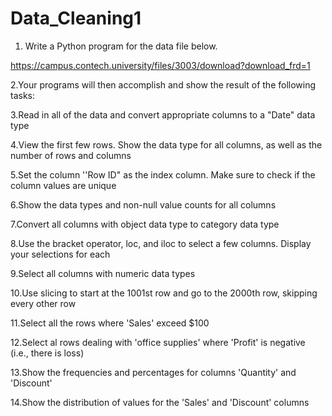 # Data_Cleaning1
1. Write a Python program for the data file below.

https://campus.contech.university/files/3003/download?download_frd=1

 

2.Your programs will then accomplish and show the result of the following tasks:

3.Read in all of the data and convert appropriate columns to a "Date" data type

4.View the first few rows. Show the data type for all columns, as well as the number of rows and columns

5.Set the column ''Row ID" as the index column. Make sure to check if the column values are unique

6.Show the data types and non-null value counts for all columns

7.Convert all columns with object data type to category data type

8.Use the bracket operator, loc, and iloc to select a few columns. Display your selections for each

9.Select all columns with numeric data types

10.Use slicing to start at the 1001st row and go to the 2000th row, skipping every other row

11.Select all the rows where 'Sales' exceed $100

12.Select al rows dealing with 'office supplies' where 'Profit' is negative (i.e., there is loss)

13.Show the frequencies and percentages for columns 'Quantity' and 'Discount'

14.Show the distribution of values for the 'Sales' and 'Discount' columns
 
